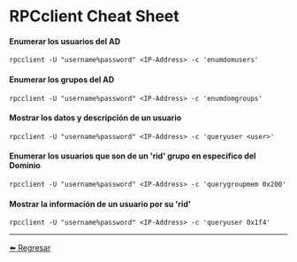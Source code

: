 # RPCclient Cheat Sheet

#### Enumerar los usuarios del AD
```
rpcclient -U "username%password" <IP-Address> -c 'enumdomusers'
```

#### Enumerar los grupos del AD
```
rpcclient -U "username%password" <IP-Address> -c 'enumdomgroups'
```

#### Mostrar los datos y descripción de un usuario
```
rpcclient -U "username%password" <IP-Address> -c 'queryuser <user>'
```

#### Enumerar los usuarios que son de un 'rid' grupo en especifico del Dominio
```
rpcclient -U "username%password" <IP-Address> -c 'querygroupmem 0x200'
```

#### Mostrar la información de un usuario por su 'rid'
```
rpcclient -U "username%password" <IP-Address> -c 'queryuser 0x1f4'
```

---

[:arrow_left: Regresar](https://github.com/m4lal0/cheatsheets)
